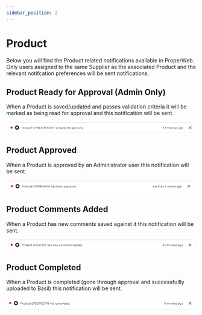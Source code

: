 ```yaml
---
sidebar_position: 2
---
```


# Product
Below you will find the Product related notifications available in ProperWeb. Only users assigned to the same Supplier as the associated Product and the relevant notifcation preferences will be sent notifications.

## Product Ready for Approval (Admin Only)
When a Product is saved/updated and passes validation criteria it will be marked as being read for approval and this notification will be sent.

![Product Ready for Approval Notification](../../static/img/pages/notifications/product/pw_notifications_product_ready_for_approval.png)

## Product Approved
When a Product is approved by an Administrator user this notification will be sent.

![Product Ready Approved Notification](../../static/img/pages/notifications/product/pw_notifications_product_approved.png)

## Product Comments Added
When a Product has new comments saved against it this notification will be sent.

![Product Comments Added Notification](../../static/img/pages/notifications/product/pw_notifications_product_comments.png)

## Product Completed
When a Product is completed (gone through approval and successfullly uploaded to Basil) this notification will be sent.

![Product Completed Notification](../../static/img/pages/notifications/product/pw_notifications_product_completed.png)